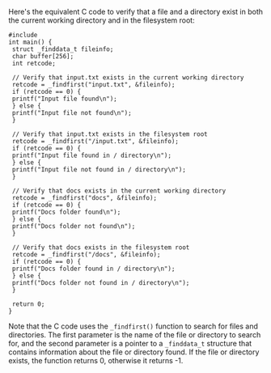 Here's the equivalent C code to verify that a file and a directory exist in both the current working directory and in the filesystem root:
```
#include 
int main() {
 struct _finddata_t fileinfo;
 char buffer[256];
 int retcode;
 
 // Verify that input.txt exists in the current working directory
 retcode = _findfirst("input.txt", &fileinfo);
 if (retcode == 0) {
 printf("Input file found\n");
 } else {
 printf("Input file not found\n");
 }
 
 // Verify that input.txt exists in the filesystem root
 retcode = _findfirst("/input.txt", &fileinfo);
 if (retcode == 0) {
 printf("Input file found in / directory\n");
 } else {
 printf("Input file not found in / directory\n");
 }
 
 // Verify that docs exists in the current working directory
 retcode = _findfirst("docs", &fileinfo);
 if (retcode == 0) {
 printf("Docs folder found\n");
 } else {
 printf("Docs folder not found\n");
 }
 
 // Verify that docs exists in the filesystem root
 retcode = _findfirst("/docs", &fileinfo);
 if (retcode == 0) {
 printf("Docs folder found in / directory\n");
 } else {
 printf("Docs folder not found in / directory\n");
 }
 
 return 0;
}
```
Note that the C code uses the `_findfirst()` function to search for files and directories. The first parameter is the name of the file or directory to search for, and the second parameter is a pointer to a `_finddata_t` structure that contains information about the file or directory found. If the file or directory exists, the function returns 0, otherwise it returns -1.

